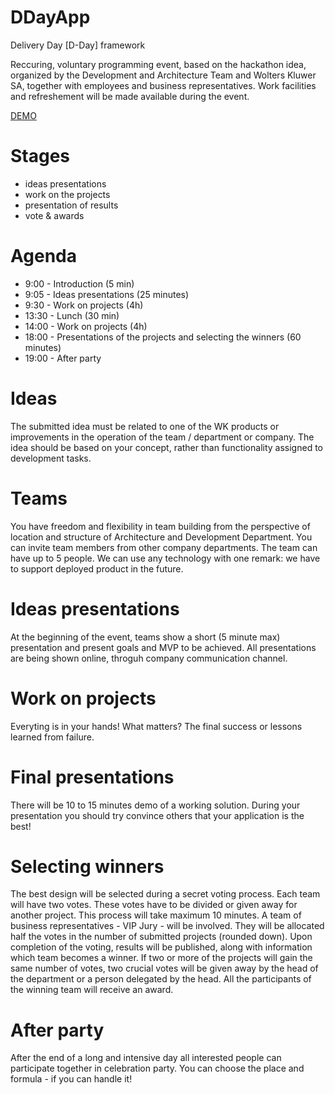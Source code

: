 # DDayApp
Delivery Day [D-Day] framework

Reccuring, voluntary programming event, based on the hackathon idea, organized by the Development and Architecture Team and Wolters Kluwer SA, together with employees and business representatives. Work facilities and refreshement will be made available during the event.

[DEMO](https://ddayapp.herokuapp.com/)

# Stages

* ideas presentations
* work on the projects
* presentation of results
* vote & awards

# Agenda

* 9:00 - Introduction (5 min)
* 9:05 - Ideas presentations (25 minutes)
* 9:30 - Work on projects (4h)
* 13:30 - Lunch (30 min)
* 14:00 - Work on projects (4h)
* 18:00 - Presentations of the projects and selecting the winners (60 minutes)
* 19:00 - After party
 

# Ideas

The submitted idea must be related to one of the WK products or improvements in the operation of the team / department or company. The idea should be based on your concept,  rather than functionality assigned to development tasks.

# Teams

You have freedom and flexibility in team building from the perspective of location and structure of Architecture and Development Department. You can invite team members from other company departments. The team can have up to 5 people. We can use any technology with one remark: we have to support deployed product in the future.

# Ideas presentations

At the beginning of the event, teams show a short (5 minute max) presentation and present goals and MVP to be achieved. All presentations are being shown online, throguh company communication channel.

# Work on projects

Everyting is in your hands! What matters? The final success or lessons learned from failure.

# Final presentations

There will be 10 to 15 minutes demo of a working solution.
During your presentation you should try convince others that your application is the best!

# Selecting winners

The best design will be selected during a secret voting process. Each team will have two votes. These votes have to be divided or given away for another project. This process will take maximum 10 minutes. A team of business representatives - VIP Jury - will be involved. They will be allocated half the votes in the number of submitted projects (rounded down). Upon completion of the voting, results will be published, along with information which team becomes a winner. If two or more of the projects will gain the same number of votes, two crucial votes will be given away by the head of the department or a person delegated by the head. All the participants of the winning team will receive an award.

# After party

After the end of a long and intensive day all interested people can participate together in celebration party. You can choose the place and formula - if you can handle it!
